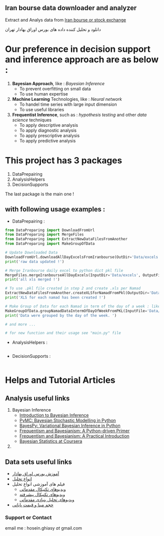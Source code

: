 ## Iran bourse data downloader and analyzer

Extract and Analys data from [Iran bourse or stock exchange](http://www.iranbourse.com/archive/)

دانلود و تحلیل کننده داده های بورس اوراق بهادار تهران

# Our preference in decision support and inference approach are as below :
1. **Bayesian Approach**, like :  _Bayesian Inference_
    - To prevent overfitting on small data
    - To use human expertise 
2. **Machine Learning** Technologies, like : _Neural network_
    - To handel time series with large input dimension
    - To use useful libraries
3. **Frequentist Inference**, such as : _hypothesis testing_ and other _data science_ techniques
    - To apply descriptive analysis
    - To apply diagnostic analysis
    - To apply prescriptive analysis
    - To apply predictive analysis


# This project has 3 packages 

1. DataPrepairing
2. AnalysisHelpers
3. DecisionSupports

The last package is the main one !


## with following usage examples :

- DataPrepairing : 
```python
from DataPreparing import DownloadFromUrl
from DataPreparing import MergeFiles
from DataPreparing import ExtractNewDataFilesFromAnother
from DataPreparing import MakeGroupOfData

# Update Downloaded Data
DownloadFromUrl.downloadAllDayExcelsFromIranbourse(OutDir='Data/excels')
print('raw data updated !')

# Merge Iranbourse daily excel to python dict pkl file
MergeFiles.mergeIranbourseAllDayExcels(InputDir='Data/excels', OutputFile="Data/AllData.pkl")
print('all xls merged !')

# To use .pkl file created in step 2 and create .xls per Namad
ExtractNewDataFilesFromAnother.createXLSforNamadFromPkl(OutputDir='Data/namads', InputFile='Data/AllData.pkl')
print('XLS for each namad has been created !')

# Make Group of Data for each Namad in term of the day of a week : like شنبه یا یکشنبه
MakeGroupOfData.groupNamadDataIntermOfDayOfWeekFromPKL(InputFile='Data/AllData.pkl', OutputDir='Data/namadsOnDayOfWeek')
print('Data were grouped by the day of the week. ')

# and more ...

# for new function and their usage see "main.py" file

```

- AnalysisHelpers :
```python

```

- DecisionSupports :
```python

```


# Helps and Tutorial Articles

## Analysis useful links
1. Bayesian Inference
    - [Introduction to Bayesian Inference](https://www.datascience.com/blog/introduction-to-bayesian-inference-learn-data-science-tutorials)
    - [PyMC: Bayesian Stochastic Modelling in Python](https://www.ncbi.nlm.nih.gov/pmc/articles/PMC3097064/)
    - [BayesPy: Variational Bayesian Inference in Python](http://www.jmlr.org/papers/volume17/luttinen16a/luttinen16a.pdf)
    - [Frequentism and Bayesianism: A Python-driven Primer](https://arxiv.org/abs/1411.5018)
    - [Frequentism and Bayesianism: A Practical Introduction](https://jakevdp.github.io/blog/2014/03/11/frequentism-and-bayesianism-a-practical-intro/)
    - [Bayesian Statistics at Coursera](https://www.coursera.org/learn/bayesian/home/welcome)
2. 

## Data sets useful links
- [آموزش بورس اوراق بهادار](http://tse.ir/amuzesh.html)
- [انواع تحلیل](http://tse.ir/cms/Portals/1/Amouzesh/33-ravesh%20haye%20tahlilpdf.pdf)
- فیلم های آموزشی انواع تحلیل
    - [ویدیوهای تکنیکال مقدماتی](https://www.aparat.com/video/video/listuser/username/agahex/usercat/84240)
    - [ویدیوهای تکنیکال پیشرفته](https://www.aparat.com/video/video/listuser/username/agahex/usercat/83118)
    - [ویدیوهای تحلیل بنیادی مقدماتی](https://www.aparat.com/video/video/listuser/username/agahex/usercat/83486)
- [حجم مبنا و قیمت پایانی](https://files.ershants.ir/fileserver/source/1062/%d8%ad%d8%ac%d9%85%20%d9%85%d8%a8%d9%86%d8%a7/%d8%ad%d8%ac%d9%85_%d9%85%d8%a8%d9%86%d8%a7.pdf)

### Support or Contact

email me : hosein.ghiasy _at_ gmail.com